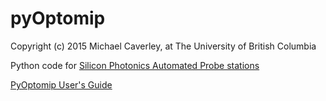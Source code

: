 # pyOptomip
Copyright (c) 2015 Michael Caverley, at The University of British Columbia

Python code for <a href="https://siepic.ubc.ca/silicon-photonics-design-book/automated-probe-station/">Silicon Photonics Automated Probe stations

[PyOptomip User's Guide](https://github.com/SiEPIC/pyOptomip/blob/162cba6da37331058c4381aaf6a524c5793c03b2/PyOptomip%20User's%20Guide.pdf)
